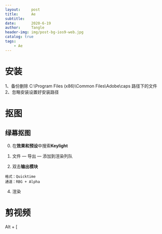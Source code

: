 ```yaml
---
layout:     post
title:      Ae
subtitle:   
date:       2020-6-19
author:     Tangle
header-img: img/post-bg-ios9-web.jpg
catalog: true
tags:
    - Ae
---
```


# 安装

1、备份删除 C:\Program Files (x86)\Common Files\Adobe\caps 路径下的文件
2、忽略安装设置好安装路径

# 抠图

## 绿幕抠图

0. 在**效果和预设**中搜索**Keylight**

0. 文件 — 导出 — 添加到渲染列队

0. 双击**输出模块**
```
格式：Quicktime
通道：RBG + Alpha
```

4. 渲染

# 剪视频

Alt + [
